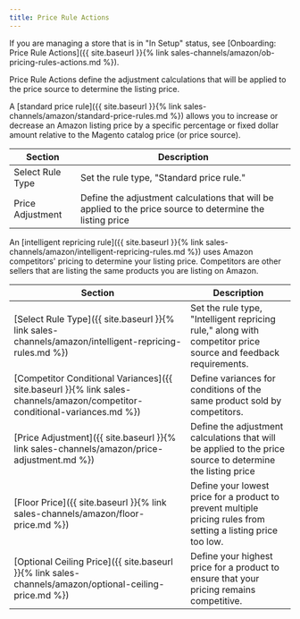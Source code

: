 ```yaml
---
title: Price Rule Actions
---
```



If you are managing a store that is in "In Setup" status, see [Onboarding: Price Rule Actions]({{ site.baseurl }}{% link sales-channels/amazon/ob-pricing-rules-actions.md %}).

Price Rule Actions define the adjustment calculations that will be applied to the price source to determine the listing price.

A [standard price rule]({{ site.baseurl }}{% link sales-channels/amazon/standard-price-rules.md %}) allows you to increase or decrease an Amazon listing price by a specific percentage or fixed dollar amount relative to the Magento catalog price (or price source).

|Section|Description|
|--- |--- |
|Select Rule Type|Set the rule type, "Standard price rule."|
|Price Adjustment|Define the adjustment calculations that will be applied to the price source to determine the listing price|

An [intelligent repricing rule]({{ site.baseurl }}{% link sales-channels/amazon/intelligent-repricing-rules.md %}) uses Amazon competitors' pricing to determine your listing price. Competitors are other sellers that are listing the same products you are listing on Amazon.

|Section|Description|
|--- |--- |
|[Select Rule Type]({{ site.baseurl }}{% link sales-channels/amazon/intelligent-repricing-rules.md %})|Set the rule type, "Intelligent repricing rule," along with competitor price source and feedback requirements.|
|[Competitor Conditional Variances]({{ site.baseurl }}{% link sales-channels/amazon/competitor-conditional-variances.md %})|Define variances for conditions of the same product sold by competitors.|
|[Price Adjustment]({{ site.baseurl }}{% link sales-channels/amazon/price-adjustment.md %})|Define the adjustment calculations that will be applied to the price source to determine the listing price|
|[Floor Price]({{ site.baseurl }}{% link sales-channels/amazon/floor-price.md %})|Define your lowest price for a product to prevent multiple pricing rules from setting a listing price too low.|
|[Optional Ceiling Price]({{ site.baseurl }}{% link sales-channels/amazon/optional-ceiling-price.md %})|Define your highest price for a product to ensure that your pricing remains competitive.|
